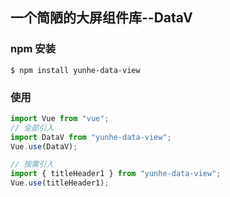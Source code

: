 ## 一个简陋的大屏组件库--DataV

### npm 安装

```shell
$ npm install yunhe-data-view
```

### 使用

```js
import Vue from "vue";
// 全部引入
import DataV from "yunhe-data-view";
Vue.use(DataV);

// 按需引入
import { titleHeader1 } from "yunhe-data-view";
Vue.use(titleHeader1);
```
